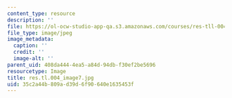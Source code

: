 ```yaml
---
content_type: resource
description: ''
file: https://ol-ocw-studio-app-qa.s3.amazonaws.com/courses/res-tll-004-stem-concept-videos-fall-2013/35c2a44b809ad39d6f90640e1635453f_res.tl.004_image7.jpg
file_type: image/jpeg
image_metadata:
  caption: ''
  credit: ''
  image-alt: ''
parent_uid: 408da444-4ea5-a84d-94db-f30ef2be5696
resourcetype: Image
title: res.tl.004_image7.jpg
uid: 35c2a44b-809a-d39d-6f90-640e1635453f
---
```

